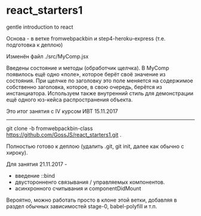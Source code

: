 # react_starters1
gentle introduction to react

Основа - в ветке fromwebpackbin и step4-heroku-express (т.е. подготовка к деплою)

Изменён файл ./src/MyComp.jsx

Введены состояние и методы (обработчик щелчка). В MyComp появилось ещё одно «поле», которое берёт своё значение из состояния. При щелчке по заголовку это поле  меняется на содержимое собственно заголовка, которое, в свою очередь, берётся из инстанциатора. Используем также внутренний стиль для демонстрации ещё одного юз-кейса распространения объекта.

Это итог занятия с IV курсом ИВТ 15.11.2017

---

git clone -b fromwebpackbin-class https://github.com/GossJS/react_starters1.git .

Полностью готово к деплою (удалить .git, git init, далее как обычно с хироку).

Для занятия 21.11.2017 - 

- введение ::bind 
- двусторонненго связывания / управляемых компонентов.
- асинхронного считывания и componentDidMount

Вероятно, можно работать просто в клоне этой ветки, добавляя в раздел обычных зависимостей stage-0, babel-polyfill и т.п.


